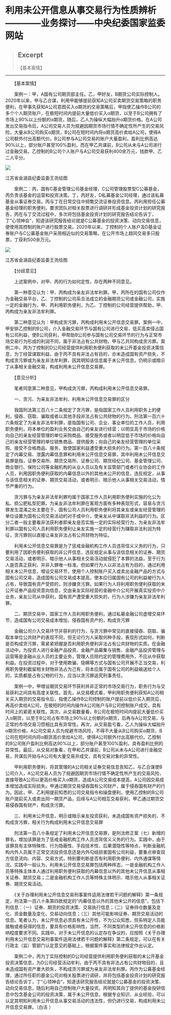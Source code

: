 
# 利用未公开信息从事交易行为性质辨析————业务探讨——中央纪委国家监委网站

> ## Excerpt
> 【基本案情】

---
　　【基本案情】

　　案例一：甲，A国有公司期货部主任。乙，甲好友，B期货公司实际控制人。2020年以来，甲与乙合谋，利用甲能够提前获知A公司买卖期货交易策略的职务便利，在甲事先获知A公司意图买入α期货的交易策略后，甲指使乙操作B公司的多个个人期货账户，在极短时间内提前大量低价买入α期货，以至于B公司拥有了市场上90%以上份额的α期货，随后，乙人为操纵大幅抬升α期货价格。在A公司发出交易指令后，A公司交易人员为规避因期货市场行情不确定性所产生的交易风险，大量从B公司购买α期货，B公司在短时间内将α期货高价卖给A公司，使得A公司额外付出高额代价。B公司参与A公司交易的账户大量盈利，盈利比例高达90%以上，部分账户甚至100%盈利，而在甲乙共谋前，B公司从未与A公司进行过金融交易。乙控制的B公司个人账户与A公司交易获利400余万元，钱款甲、乙二人平分。

![](https://www.ccdi.gov.cn/hdjln/ywtt/202409/W020240927533075958516.jpeg)

江苏省金湖县纪委监委王尧绘图

　　案例二：丙，国有C基金管理公司基金经理，C公司管理股票型C公募基金，丙负责该基金的运营和投资决策。丁，丙好友，D私募基金公司经理，通过该私募基金从事证券交易。丙与丁在日常交往中频繁交流证券投资信息。丙利用担任公募基金经理的职务便利，要求团队对相关股票进行调研并形成基金投资计划的研究报告，丙在与丁交流过程中，多次将包括基金投资计划的研究报告结论告诉丁，丁“心领神会”，知道该研究报告结论就是C公募基金的投资决策、动向交易信息，便使用其控制的账户进行股票交易。2020年以来，丁控制的个人账户及D基金证券账户与C公募基金账户采用相近似的交易策略，在公开市场上趋同交易多只股票，丁获利500余万元。

![](https://www.ccdi.gov.cn/hdjln/ywtt/202409/W020240927533076022720.jpeg)

江苏省金湖县纪委监委王尧绘图

　　【分歧意见】

　　上述案例中，对甲、丙的行为如何定性，存在两种不同意见。

　　第一种意见认为：甲、丙构成为亲友非法牟利罪。甲、丙所在的国有公司仅作为金融交易平台，乙、丁控制的公司系合法成立的金融期货公司或金融公司，实施一定的金融行为，甲、丙利用职务便利，为乙、丁控制的公司经营提供帮助，甲、丙构成为亲友非法牟利罪。

　　第二种意见认为：甲构成贪污罪，丙构成利用未公开信息交易罪。案例一中，甲安排乙控制的B公司，介入金融交易环节与国有公司进行交易，低买高卖侵占国有公司利益，使B公司获利，甲帮助B公司参与国有公司交易环节的行为与正常市场交易行为形成的利润不同，属于非法占有公共财物，甲与乙共同构成贪污罪。案例二中，丙为丁控制的D公司经营提供利用职务便利获取的未公开基金投资决策信息，为丁经营谋取利益，由于丙不具有非法占有目的，亦未造成国有资产损失，不构成贪污罪或为亲友非法牟利罪，因其明知该信息属于未公开信息，仍明示或暗示丁从事相关金融交易，构成利用未公开信息交易罪。

　　【意见分析】

　　笔者同意第二种意见，甲构成贪污罪，丙构成利用未公开信息交易罪。

　　一、贪污、为亲友非法牟利、利用未公开信息交易罪的区分

　　我国刑法第三百八十二条规定了贪污罪，是指国家工作人员利用职务上的便利，侵吞、窃取、骗取或者以其他手段非法占有公共财物的行为。刑法第一百六十六条规定了为亲友非法牟利罪，是指国有公司、企业、事业单位的工作人员，利用职务便利，将本单位的盈利业务交由自己的亲友进行经营；以明显高于市场的价格向自己的亲友经营管理的单位采购商品、接受服务或者以明显低于市场的价格向自己的亲友经营管理的单位销售商品、提供服务；向自己的亲友经营管理的单位采购、接受不合格商品、服务，致使国家利益遭受重大损失的行为。第一百八十条规定了内幕交易、泄露内幕信息罪和利用未公开信息交易罪，其中利用未公开信息交易罪是指，证券交易所、期货交易所、证券公司、期货经纪公司、基金管理公司、商业银行、保险公司等金融机构的从业人员以及有关监管部门或者行业协会的工作人员，利用因职务便利获取的内幕信息以外的其他未公开的信息，违反规定，从事与该信息相关的证券、期货交易活动，或者明示、暗示他人从事相关交易活动，情节严重的行为。

　　贪污罪与为亲友非法牟利罪均属于国家工作人员利用职务便利实施的化公为私、损公肥私型犯罪。为亲友非法牟利罪在客观方面有多种表现形式，容易与贪污罪发生混淆之处主要在于，国有公司人员利用职务便利将其亲友或亲友经营管理的单位设置为国有公司交易活动的对手或中介，使亲友从中谋取非法利益的行为。区分二者一般主要看非法获利者即亲友是否实施一定的实际经营行为，为亲友非法牟利罪以国有公司人员利用职务便利让亲友实施一定的经营行为赚取非法利润为特征，贪污罪则以直接让亲友非法占有公共财物为特征。

　　利用未公开信息交易罪是为了惩戒金融机构工作人员违背信义义务的行为，只要利用了因职务便利获取的非公开信息，违反规定从事与该信息相关的证券、期货交易活动，或者明示、暗示他人从事相关交易活动就侵犯了本罪的法益，至于行为人是否真正获利，并非入罪唯一标准。但如果行为人以非法占有为目的，通过利用相关未公开信息，增设交易环节，使用个人控制账户买入或卖出金融产品的方式与国有公司交易，造成国有公司交易成本提高，使本应归属国有公司的利益被行为人占有，导致国有资产受损的，则涉嫌贪污罪。如果行为人将利用职务便利获取的未公开证券产品投资意向信息，交由亲友实际经营的金融中介公司开展真实投资中介业务，亲友公司从中获利，国有资产遭受重大损失的，行为人涉嫌为亲友非法牟利罪。

　　二、期货交易中，国家工作人员利用职务便利，通过私募金融公司虚增交易环节，造成国有公司交易成本增加，侵吞国有资产的，构成贪污罪

　　金融公司介入交易环节并获利的行为，与贪污罪中常见的直接侵吞、窃取、骗取本单位公共财产的表现不同，但无论行为人采取何种手段，表现形式如何，判断是否构成贪污罪，需紧紧把握是否利用职务便利非法占有公共财物的实质。在金融活动中，为投资人进行金融产品投资、金融产品募集与销售、金融产品投资管理与运营等是金融从业人员的主要业务，管理人员除约定的管理费用外，不应从中获取利益。在投资过程中，对于使用欺骗、隐瞒等方式与国有公司开展不正当交易，利用职务便利截留相关财物非法占为己有，将本应属于国有公司的利益输送给个人的，实质都是占有公物的行为，应当以贪污罪追究刑事责任。

　　案例一中，甲增设期货交易环节获利并非正常的市场交易行为，职务行为与交易获利之间具有高度关联性。首先，从交易模式看，甲利用职务便利获知A公司相关买入期货的交易指令后，指使乙操作B公司控制的账户提前以低价买入期货后，再高价卖给A公司，在极短的时间内操作A公司账户与B公司控制账户成交，具有时间上的紧密关联性。其次，从交易数量看，B公司在极短时间内提前大量低价买入α期货，以至于B公司占有市场上90%以上份额的α期货，后再与A公司交易，与正常的市场交易习惯相比具有异常性。再次，从交易盈亏看，乙人为操纵大幅抬升α期货价格，A公司交易人员为规避市场风险，不得不大量从B公司购买α期货，B公司在短时间内将α期货高价卖给A公司，使得A公司额外付出高额代价。乙控制的B公司账户盈利比例高达90%以上，部分账户甚至100%盈利，具有盈利比例的异常性。最后，从交易对象看，在甲和乙共谋前，B公司从未与A公司进行金融交易，共谋后开始与A公司有大量交易并成交，具有交易对象的异常性。

　　甲利用职务便利，将其管理的A公司相关证券交易信息告知乙，与乙合谋使B公司介入，A公司交易人员为了规避因期货市场行情不确定性所产生的交易风险，直接导致A公司以更高价格买入α期货，造成A公司交易成本提高，A公司因交易成本增加造成实际损失。甲通过期货交易侵吞国有公司财产，属于侵吞国有财产的行为。因此，甲、乙利用提前知悉的公司交易指令和操盘便利，使用乙控制的B公司账户提前买入或卖出同一期货产品，后续与A公司相互交易获利，甲乙通过期货交易侵吞国有财产，构成贪污罪。

　　三、利用未公开信息，明示或暗示亲友投资获利，未造成国有资产损失的，不构成贪污罪，相关行为构成利用未公开信息交易罪

　　刑法第一百八十条规定了利用未公开信息交易罪，是刑法修正案（七）新增的罪名，增加该罪是为了惩戒金融机构工作人员违背信义义务的行为。实践中，由于该罪具有主体特殊性、行为隐蔽性、手段技术性、后果潜隐性等特点，判断金融机构内外人员属于正常交流投资信息还是内外勾结损害国有公司利益，要重点审查双方信息流向、内容、交易方式，特别要判断是否有利用职务便利、内外通谋等情况。实践中一般认为，利用未公开信息交易罪包括两种样态，一是金融机构工作人员等特殊主体本人通过利用职务便利获取的内幕信息以外的其他未公开信息从事相关证券、期货交易；二是金融机构工作人员等特殊主体明示、暗示他人从事相关证券、期货交易活动。

　　《关于办理利用未公开信息交易刑事案件适用法律若干问题的解释》第一条规定，刑法第一百八十条第四款规定的“内幕信息以外的其他未公开的信息”，包括下列信息：（一）证券、期货的投资决策、交易执行信息；（二）证券持仓数量及变化、资金数量及变化、交易动向信息；（三）其他可能影响证券、期货交易活动的信息。笔者认为，未公开信息必须具有未公开性，不为公众知悉，但系特定人员能接触或者获得的信息，要具有价格影响性，当然，不同类型的未公开信息的价格影响程度要求不同。实践中，对于未公开信息的认定存在争议的，应按照《关于办理利用未公开信息交易刑事案件适用法律若干问题的解释》第二条规定，可以在有关行政主（监）管部门认定意见的基础上，根据案件事实和法律规定作出认定。

　　案例二中，丙为丁实际控制的D公司经营提供利用职务便利获取的未公开基金投资决策信息，为D公司经营活动牟利，由于丙不具有非法占有公共财物目的，且未造成国有资产重大损失，不构成贪污罪或为亲友非法牟利罪。丙作为公募基金经理，通过所任职的基金公司对相关股票进行调研，并将包括基金投资计划的研究报告结论告诉丁，丁“心领神会”，知道该研究报告结论就是C公募基金的投资决策、动向交易信息，随后利用自己控制账户大量投资。丙明知其向丁提供的基金投研信息中包含基金公司的投资决策，属于未公开信息，根据专业知识、从业经验，可以认定其明知利用未公开信息从事交易活动的违法性，但仍进行交易，构成利用未公开信息交易罪。（白洁 ）
